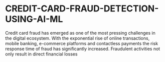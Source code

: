# CREDIT-CARD-FRAUD-DETECTION-USING-AI-ML
Credit card fraud has emerged as one of the most pressing challenges in the digital ecosystem. With the exponential rise of online transactions, mobile banking, e-commerce platforms and contactless payments the risk response time of fraud has significantly increased. Fraudulent activities not only result in direct financial losses 
